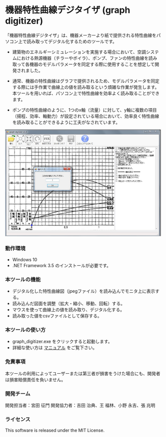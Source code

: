 # 機器特性曲線デジタイザ (graph digitizer)

「機器特性曲線デジタイザ」は、機器メーカーより紙で提供される特性曲線をパソコン上で読み取ってデジタル化するためのツールです。

- 建築物のエネルギーシミュレーションを実施する場合において、空調システムにおける熱源機器（チラーやボイラ）、ポンプ、ファンの特性曲線を読み取って各機器のモデルパラメータを同定する際に使用することを想定して開発されました。
- 通常、機器の特性曲線はグラフで提供されるため、モデルパラメータを同定する際には手作業で曲線上の値を読み取るという煩雑な作業が発生します。本ツールを用いれば、パソコン上で特性曲線を効率よく読み取ることができます。

- ポンプの特性曲線のように、1つのx軸（流量）に対して、y軸に複数の項目（揚程、効率、軸動力）が設定されている場合において、効率良く特性曲線を読み取ることができるように工夫がなされています。

<img src="doc/figure.jpg" width="600">

### 動作環境
- Windows 10
- .NET Framework 3.5 のインストールが必要です。

### 本ツールの機能

- デジタル化した特性曲線図（jpegファイル）を読み込んでモニタ上に表示する。
- 読み込んだ図面を調整（拡大・縮小、移動、回転）する。
- マウスを使って曲線上の値を読み取り、デジタル化する。
- 読み取った値をcsvファイルとして保存する。

### 本ツールの使い方

- graph_digitizer.exe をクリックすると起動します。
- 詳細な使い方は [マニュアル](doc/graph_digitizer_user_manual.pdf) をご覧下さい。


### 免責事項

本ツールの利用によってユーザーまたは第三者が損害をうけた場合にも、開発者は損害賠償責任を負いません。


### 開発チーム

開発担当者：宮田 征門
開発協力者：吉田 治典、王 福林、小野 永吉、張 兆明

### ライセンス
This software is released under the MIT License.
